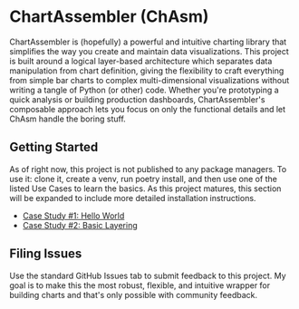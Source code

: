 # ChartAssembler (ChAsm)

ChartAssembler is (hopefully) a powerful and intuitive charting library that simplifies the way you create and maintain data visualizations. This project is built around a logical layer-based architecture which separates data manipulation from chart definition, giving the flexibility to craft everything from simple bar charts to complex multi-dimensional visualizations without writing a tangle of Python (or other) code. Whether you're prototyping a quick analysis or building production dashboards, ChartAssembler's composable approach lets you focus on only the functional details and let ChAsm handle the boring stuff.

## Getting Started

As of right now, this project is not published to any package managers. To use it: clone it, create a venv, run poetry install, and then use one of the listed Use Cases to learn the basics. As this project matures, this section will be expanded to include more detailed installation instructions.

* [Case Study #1: Hello World](./docs/case_studies/001_hello_world/text.md)
* [Case Study #2: Basic Layering](./docs/case_studies/002_basic_layers/text.md)

## Filing Issues

Use the standard GitHub Issues tab to submit feedback to this project. My goal is to make this the most robust, flexible, and intuitive wrapper for building charts and that's only possible with community feedback. 

